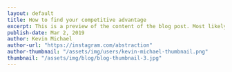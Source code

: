 ```yaml
---
layout: default
title: How to find your competitive advantage
excerpt: This is a preview of the content of the blog post. Most likely the two opening sentences of the post.
publish-date: Mar 2, 2019
author: Kevin Michael
author-url: "https://instagram.com/abstraction"
author-thumbnail: "/assets/img/users/kevin-michael-thumbnail.png"
thumbnail: "/assets/img/blog/blog-thumbnail-3.jpg"
---
```

